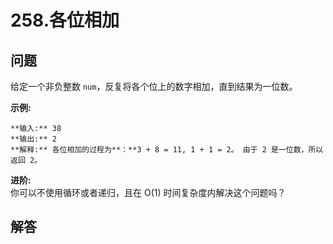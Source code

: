 # 258.各位相加

## 问题

给定一个非负整数 `num`，反复将各个位上的数字相加，直到结果为一位数。

**示例:**

```
**输入:** 38
**输出:** 2
**解释:** 各位相加的过程为**：**3 + 8 = 11, 1 + 1 = 2。 由于 2 是一位数，所以返回 2。

```

**进阶:**  
你可以不使用循环或者递归，且在 O(1) 时间复杂度内解决这个问题吗？



## 解答

